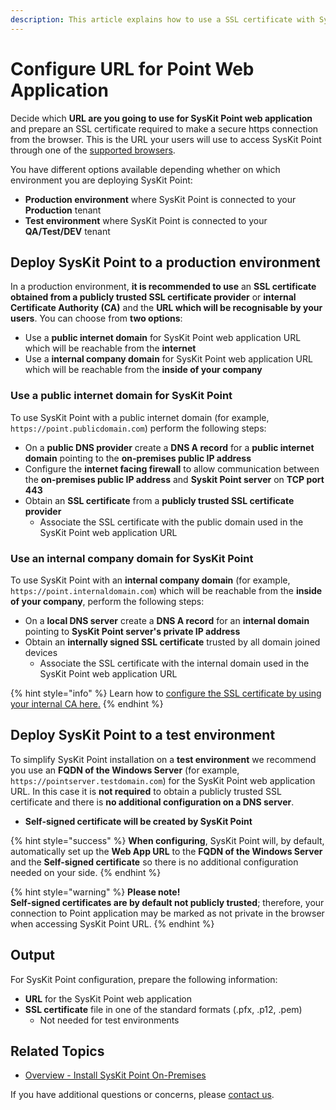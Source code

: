 ```yaml
---
description: This article explains how to use a SSL certificate with SysKit Point.
---
```


# Configure URL for Point Web Application

Decide which **URL are you going to use for SysKit Point web application** and prepare an SSL certificate required to make a secure https connection from the browser. This is the URL your users will use to access SysKit Point through one of the [supported browsers](../../requirements/system-requirements.md#supported-browsers).

You have different options available depending whether on which environment you are deploying SysKit Point:

* **Production environment** where SysKit Point is connected to your **Production** tenant
* **Test environment** where SysKit Point is connected to your **QA/Test/DEV** tenant

## Deploy SysKit Point to a production environment

In a production environment, **it is recommended to use** an **SSL certificate obtained from a publicly trusted SSL certificate provider** or **internal Certificate Authority \(CA\)** and the **URL which will be recognisable by your users**. You can choose from **two options**:

* Use a **public internet domain** for SysKit Point web application URL which will be reachable from the **internet**
* Use a **internal company domain** for SysKit Point web application URL which will be reachable from the **inside of your company**

### Use a public internet domain for SysKit Point

To use SysKit Point with a public internet domain \(for example, `https://point.publicdomain.com`\) perform the following steps:

* On a **public DNS provider** create a **DNS A record** for a **public internet domain** pointing to the **on-premises public IP address** 
* Configure the **internet facing firewall** to allow communication between the **on-premises public IP address** and **Syskit Point server** on **TCP port 443** 
* Obtain an **SSL certificate** from a **publicly trusted SSL certificate provider**
  * Associate the SSL certificate with the public domain used in the SysKit Point web application URL

### Use an internal company domain for SysKit Point

To use SysKit Point with an **internal company domain** \(for example, `https://point.internaldomain.com`\) which will be reachable from the **inside of your company**, perform the following steps:

* On a **local DNS server** create a **DNS A record** for an **internal domain** pointing to **SysKit Point server's private IP address** 
* Obtain an **internally signed SSL certificate** trusted by all domain joined devices
  * Associate the SSL certificate with the internal domain used in the SysKit Point web application URL

{% hint style="info" %}
Learn how to [configure the SSL certificate by using your internal CA here.](../configure-ssl-certificate.md)
{% endhint %}

## Deploy SysKit Point to a test environment

To simplify SysKit Point installation on a **test environment** we recommend you use an **FQDN of the Windows Server** \(for example, `https://pointserver.testdomain.com`\) for the SysKit Point web application URL. In this case it is **not required** to obtain a publicly trusted SSL certificate and there is **no additional configuration on a DNS server**.

* **Self-signed certificate will be created by SysKit Point**

{% hint style="success" %}
**When configuring**, SysKit Point will, by default, automatically set up the **Web App URL** to the **FQDN of the Windows Server** and the **Self-signed certificate** so there is no additional configuration needed on your side.
{% endhint %}

{% hint style="warning" %}
**Please note!**  
**Self-signed certificates are by default not publicly trusted**; therefore, your connection to Point application may be marked as not private in the browser when accessing SysKit Point URL.
{% endhint %}

## Output

For SysKit Point configuration, prepare the following information:

* **URL** for the SysKit Point web application
* **SSL certificate** file in one of the standard formats \(.pfx, .p12, .pem\)
  * Not needed for test environments

## Related Topics

* [Overview - Install SysKit Point On-Premises](overview.md)

If you have additional questions or concerns, please [contact us](https://www.syskit.com/contact-us/).

